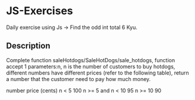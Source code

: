 # JS-Exercises

Daily exercise using Js -> Find the odd int total 6 Kyu.

## Description

Complete function saleHotdogs/SaleHotDogs/sale_hotdogs, function accept 1 parameters:n, n is the number of customers to buy hotdogs, different numbers have different prices (refer to the following table), return a number that the customer need to pay how much money.

number	price (cents)
n < 5	100
n >= 5 and n < 10	95
n >= 10	90
